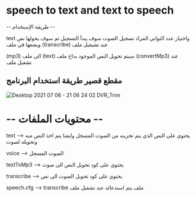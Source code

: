 # speech to text and text to speech

 -- طريقة الإستخدام --

text واختيار عدد الثواني المراد تسجيل الصوت سوف يبدأ التسجيل ثم سوف يحولها نص ويضعها في ملف  (transcribe) عند تشيغيل ملف 

(mp3) الى ملف (text) سيتم تحويل النص الموجود بداخ ملف (convertMp3) عند تشغيل ملف 

مقطع قصير طريقة استخدام البرنامج 
--

![Desktop 2021 07 06 - 21 06 24 02 DVR_Trim](https://user-images.githubusercontent.com/79781915/124661545-4e0cbc80-deb0-11eb-949d-05c88cc2bbd0.gif)

# -- محتويات الملفات --

text --> يحتوي على النص الذي يتم تخزينه من الصوت المسجل وايضا يتم اخذ النص منه وتحويله لصوت

voice --> الصوت المسجل

textToMp3 --> يحتوي على كود تحويل النص الى صوت

transcribe --> يحتوي على كود تحويل الصوت الى نص

speech.cfg --> transcribe ملف يتم استدعائه عند تشغيل ملف
